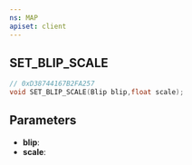 ```yaml
---
ns: MAP
apiset: client
---
```

## SET_BLIP_SCALE

```c
// 0xD38744167B2FA257
void SET_BLIP_SCALE(Blip blip,float scale);
```


## Parameters
* **blip**:
* **scale**: